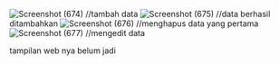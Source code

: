 ![Screenshot (674)](https://github.com/user-attachments/assets/930f9e10-bd58-4f17-907f-61752f500bed) //tambah data
![Screenshot (675)](https://github.com/user-attachments/assets/87fd7321-1a65-420a-a96b-b4e4609a20e0) //data berhasil ditambahkan
![Screenshot (676)](https://github.com/user-attachments/assets/165afca1-966b-4629-bbff-41ce6f487f8f) //menghapus data yang pertama
![Screenshot (677)](https://github.com/user-attachments/assets/0cb69bc0-53b5-415b-abed-35855556d3ba) //mengedit data

tampilan web nya belum jadi 
